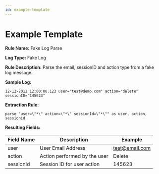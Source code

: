 ```yaml
---
id: example-template
---
```


# Example Template

**Rule Name:** Fake Log Parse

**Log Type:** Fake Log

**Rule Description:** Parse the email, sessionID and action type from a fake log message.

**Sample Log:**

```
12-12-2012 12:00:00.123 user="test@demo.com" action="delete" sessionID="145623"
```

**Extraction Rule:**

```
parse "user=\"*\" action=\"*\" sessionId=\"*\"" as user, action, sessionid
```

**Resulting Fields:**

| Field Name | Description | Example |
|--|--|--|
| user | User Email Address | [test@email.com](Example-Template/mailto:test@email.co.md "mailto:test@email.com") |
| action | Action performed by the user | Delete |
| sessionId | Session ID for user action | 145623 |


